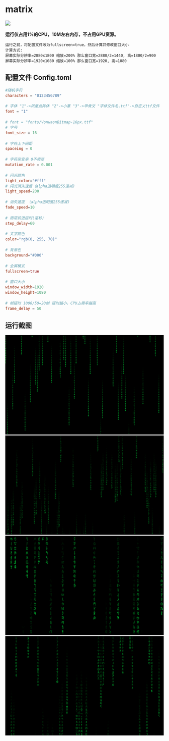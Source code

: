 # matrix

[![](https://img.shields.io/badge/latest-1.0.1-red.svg)](https://github.com/planet0104/matrix/releases)

**运行仅占用1%的CPU，10M左右内存，不占用GPU资源。**

```text
运行之前，将配置文件改为fullscreen=true，然后计算并修改窗口大小
计算方式:
屏幕实际分辨率=2880x1800 缩放=200% 那么窗口宽=2880/2=1440, 高=1800/2=900
屏幕实际分辨率=1920x1080 缩放=100% 那么窗口宽=1920, 高=1080
```

## 配置文件 Config.toml
```toml
#随机字符
characters = "0123456789"

# 字体 "1"->凤凰点阵体 "2"->小篆 "3"->甲骨文 "字体文件名.ttf"->自定义ttf文件
font = "1"

# font = "fonts/VonwaonBitmap-16px.ttf"
# 字号
font_size = 16

# 字符上下间距
spaceing = 0

# 字符突变率 0不突变
mutation_rate = 0.001

# 闪光颜色
light_color="#fff"
# 闪光消失速度（alpha透明度255递减)
light_speed=200

# 消失速度 （alpha透明度255递减)
fade_speed=10

# 雨帘前进延时(毫秒)
step_delay=60

# 文字颜色
color="rgb(0, 255, 70)"

# 背景色
background="#000"

# 全屏模式
fullscreen=true

# 窗口大小
window_width=1920
window_height=1080

# 帧延时 1000/50=20帧 延时越小，CPU占用率越高
frame_delay = 50
```

## 运行截图

<img src="images/01.png" />

<img src="images/02.png" />

<img src="images/03.png" />

<img src="images/04.png" />
